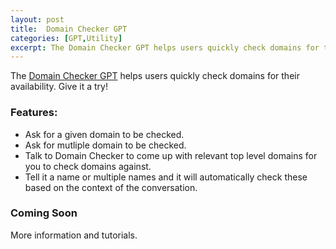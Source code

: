 ```yaml
---
layout: post
title:  Domain Checker GPT
categories: [GPT,Utility]
excerpt: The Domain Checker GPT helps users quickly check domains for their availability.
---
```


The [Domain Checker GPT](https://chat.openai.com/g/g-mZBpjMakc-domain-checker) helps users quickly check domains for their availability. Give it a try!

### Features:

- Ask for a given domain to be checked.
- Ask for mutliple domain to be checked.
- Talk to Domain Checker to come up with relevant top level domains for you to check domains against.
- Tell it a name or multiple names and it will automatically check these based on the context of the conversation.

### Coming Soon

More information and tutorials.